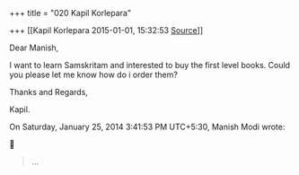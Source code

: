 +++
title = "020 Kapil Korlepara"

+++
[[Kapil Korlepara	2015-01-01, 15:32:53 [Source](https://groups.google.com/g/samskrita/c/sahtf-i5c-E)]]



Dear Manish,

  

I want to learn Samskritam and interested to buy the first level books. Could you please let me know how do i order them?

  

Thanks and Regards,

Kapil.

  
  
On Saturday, January 25, 2014 3:41:53 PM UTC+5:30, Manish Modi wrote:



> ...


